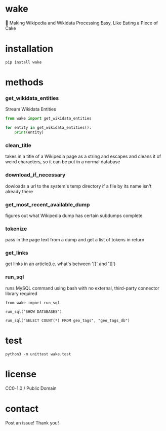 # wake
🍰 Making Wikipedia and Wikidata Processing Easy, Like Eating a Piece of Cake

# installation
```
pip install wake
```

# methods
### get_wikidata_entities
Stream Wikidata Entities
```python
from wake import get_wikidata_entities

for entity in get_wikidata_entities():
    print(entity)
```


### clean_title
takes in a title of a Wikipedia page as a string and escapes and cleans it of weird characters, so it can be put in a normal database

### download_if_necessary
dowloads a url to the system's temp directory if a file by its name isn't already there

### get_most_recent_available_dump
figures out what Wikipedia dump has certain subdumps complete

### tokenize
pass in the page text from a dump and get a list of tokens in return

### get_links
get links in an article(i.e. what's between '[[' and ']]')

### run_sql
runs MySQL command using bash with no external, third-party connector library required
```
from wake import run_sql

run_sql("SHOW DATABASES")

run_sql("SELECT COUNT(*) FROM geo_tags", "geo_tags_db")
```

# test
```
python3 -m unittest wake.test
```

# license
CC0-1.0 / Public Domain

# contact
Post an issue! Thank you!
